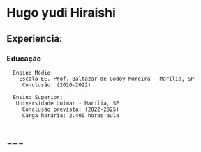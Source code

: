 # Hugo yudi Hiraishi


 ## Experiencia:  
  
 ###  Educação
      Ensino Médio;
        Escola EE. Prof. Baltazar de Godoy Moreira - Marília, SP
         Conclusão: (2020-2022)

      Ensino Superior;
       Universidade Unimar - Marília, SP
         Conclusão prevista: (2022-2025)
         Carga horária: 2.400 horas-aula

    
 # --- 
